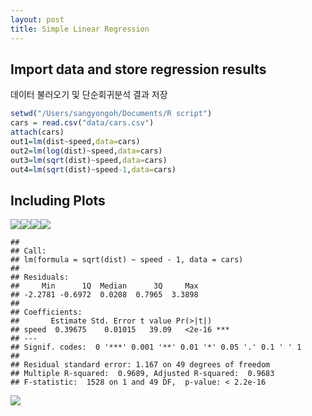 ```yaml
---
layout: post
title: Simple Linear Regression
---
```


## Import data and store regression results

데이터 불러오기 및 단순회귀분석 결과 저장

``` r
setwd("/Users/sangyongoh/Documents/R script")
cars = read.csv("data/cars.csv")
attach(cars)
out1=lm(dist~speed,data=cars)
out2=lm(log(dist)~speed,data=cars)
out3=lm(sqrt(dist)~speed,data=cars)
out4=lm(sqrt(dist)~speed-1,data=cars)
```

## Including Plots

![](https://seandaddy.github.io/posts/2020-2-16-regex_files/figure-gfm/pressure-1.png)<!-- -->![](https://seandaddy.github.io/posts/2020-2-16-regex_files/figure-gfm/pressure-2.png)<!-- -->![](https://seandaddy.github.io/posts/2020-2-16-regex_files/figure-gfm/pressure-3.png)<!-- -->![](https://seandaddy.github.io/posts/2020-2-16-regex_files/figure-gfm/pressure-4.png)<!-- -->

    ##
    ## Call:
    ## lm(formula = sqrt(dist) ~ speed - 1, data = cars)
    ##
    ## Residuals:
    ##     Min      1Q  Median      3Q     Max
    ## -2.2781 -0.6972  0.0208  0.7965  3.3898
    ##
    ## Coefficients:
    ##       Estimate Std. Error t value Pr(>|t|)    
    ## speed  0.39675    0.01015   39.09   <2e-16 ***
    ## ---
    ## Signif. codes:  0 '***' 0.001 '**' 0.01 '*' 0.05 '.' 0.1 ' ' 1
    ##
    ## Residual standard error: 1.167 on 49 degrees of freedom
    ## Multiple R-squared:  0.9689, Adjusted R-squared:  0.9683
    ## F-statistic:  1528 on 1 and 49 DF,  p-value: < 2.2e-16

![](https://seandaddy.github.io/posts/2020-2-16-regex_files/figure-gfm/pressure-5.png)<!-- -->
